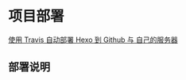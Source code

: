 
# 项目部署

[使用 Travis 自动部署 Hexo 到 Github 与 自己的服务器](https://segmentfault.com/a/1190000009054888)

## 部署说明